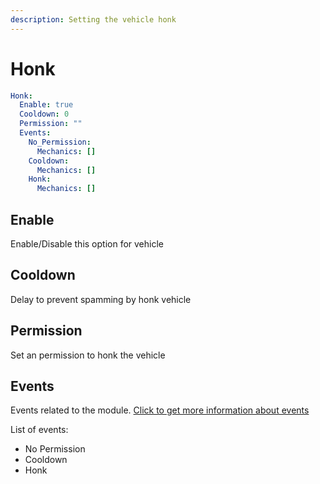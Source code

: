 ```yaml
---
description: Setting the vehicle honk
---
```


# Honk

```yaml
Honk:
  Enable: true
  Cooldown: 0
  Permission: ""
  Events:
    No_Permission:
      Mechanics: []
    Cooldown:
      Mechanics: []
    Honk:
      Mechanics: []
```

## Enable

Enable/Disable this option for vehicle

## Cooldown

Delay to prevent spamming by honk vehicle

## Permission

Set an permission to honk the vehicle

## Events

Events related to the module.  [Click to get more information about events](../events-mechanics/)

List of events:

* No Permission
* Cooldown
* Honk
